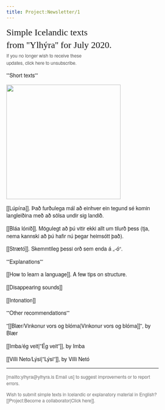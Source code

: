 ```yaml
---
title: Project:Newsletter/1
---
```


<div style="font-family:Helvetica Neue,sans-serif;font-size:14px;max-width:400px;line-height:1.4;">
<div style="font-family:Georgia;font-size:24px;">
Simple Icelandic texts <br />from ''Ylhýra'' for July 2020.
</div>

<div style="font-size:12px;color:#555;line-height:1.6;">If you no longer wish to receive these <br />updates, click here to unsubscribe. </div>

'''Short texts'''

<Image src="Iceland_Nootka_Lupin_Flower_Fields.jpg" width="300" link="Lúpína"/>

[[Lúpína]]. Það furðulega mál að einhver ein tegund sé komin langleiðina með að sölsa undir sig landið. <level level="b1"/>

[[Bláa lónið]]. Mögulegt að þú vitir ekki allt um tilurð þess (tja, nema kannski að þú hafir nú þegar heimsótt það). <level level="a2"/>

[[Strætó]]. Skemmtileg þessi orð sem enda á „-ó“. <level level="a1"/>

'''Explanations'''

[[How to learn a language]]. A few tips on structure. <level level="a1"/>

[[Disappearing sounds]] <level level="a1"/>

[[Intonation]] <level level="a2"/>

'''Other recommendations'''

''[[Blær/Vinkonur vors og blóma|Vinkonur vors og blóma]]'', by Blær <level level="b1"/>

[[Imba/ég veit|''Ég veit'']], by Imba <level level="b2"/>

[[Villi Neto/Lýsi|''Lýsi'']], by Villi Netó <level level="a2"/>

***

<div style="color: #6b6b6b;font-size:12px;">
[mailto:ylhyra@ylhyra.is Email us] to suggest improvements or to report errors.

Wish to submit simple texts in Icelandic or explanatory material in English? [[Project:Become a collaborator|Click here]].
</div>
</div>